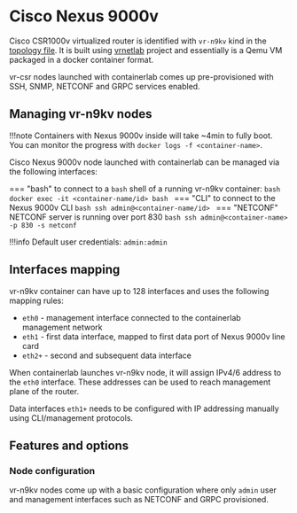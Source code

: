 # Cisco Nexus 9000v

Cisco CSR1000v virtualized router is identified with `vr-n9kv` kind in the [topology file](../topo-def-file.md). It is built using [vrnetlab](../vrnetlab.md) project and essentially is a Qemu VM packaged in a docker container format.

vr-csr nodes launched with containerlab comes up pre-provisioned with SSH, SNMP, NETCONF and GRPC services enabled.

## Managing vr-n9kv nodes

!!!note
    Containers with Nexus 9000v inside will take ~4min to fully boot.  
    You can monitor the progress with `docker logs -f <container-name>`.

Cisco Nexus 9000v node launched with containerlab can be managed via the following interfaces:

=== "bash"
    to connect to a `bash` shell of a running vr-n9kv container:
    ```bash
    docker exec -it <container-name/id> bash
    ```
=== "CLI"
    to connect to the Nexus 9000v CLI
    ```bash
    ssh admin@<container-name/id>
    ```
=== "NETCONF"
    NETCONF server is running over port 830
    ```bash
    ssh admin@<container-name> -p 830 -s netconf
    ```

!!!info
    Default user credentials: `admin:admin`

## Interfaces mapping
vr-n9kv container can have up to 128 interfaces and uses the following mapping rules:

* `eth0` - management interface connected to the containerlab management network
* `eth1` - first data interface, mapped to first data port of Nexus 9000v line card
* `eth2+` - second and subsequent data interface

When containerlab launches vr-n9kv node, it will assign IPv4/6 address to the `eth0` interface. These addresses can be used to reach management plane of the router.

Data interfaces `eth1+` needs to be configured with IP addressing manually using CLI/management protocols.


## Features and options
### Node configuration
vr-n9kv nodes come up with a basic configuration where only `admin` user and management interfaces such as NETCONF and GRPC provisioned.
